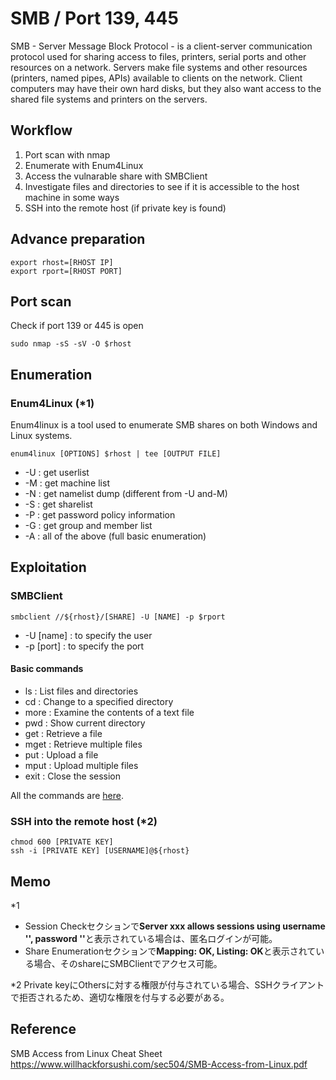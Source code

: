 # SMB / Port 139, 445
SMB - Server Message Block Protocol - is a client-server communication protocol used for sharing access to files, printers, serial ports and other resources on a network. Servers make file systems and other resources (printers, named pipes, APIs) available to clients on the network. Client computers may have their own hard disks, but they also want access to the shared file systems and printers on the servers.

## Workflow
1. Port scan with nmap
2. Enumerate with Enum4Linux
3. Access the vulnarable share with SMBClient  
4. Investigate files and directories to see if it is accessible to the host machine in some ways
5. SSH into the remote host (if private key is found)

## Advance preparation
```
export rhost=[RHOST IP]
export rport=[RHOST PORT]
```

## Port scan
Check if port 139 or 445 is open
```
sudo nmap -sS -sV -O $rhost
```

## Enumeration
### Enum4Linux (*1)
Enum4linux is a tool used to enumerate SMB shares on both Windows and Linux systems. 
```
enum4linux [OPTIONS] $rhost | tee [OUTPUT FILE]
```

- -U : get userlist
- -M : get machine list
- -N : get namelist dump (different from -U and-M)
- -S : get sharelist
- -P : get password policy information
- -G : get group and member list
- -A : all of the above (full basic enumeration)

## Exploitation
### SMBClient
```
smbclient //${rhost}/[SHARE] -U [NAME] -p $rport  
```

- -U [name] : to specify the user
- -p [port] : to specify the port

#### Basic commands
- ls : List files and directories
- cd : Change to a specified directory
- more : Examine the contents of a text file
- pwd : Show current directory
- get : Retrieve a file
- mget : Retrieve multiple files
- put : Upload a file
- mput : Upload multiple files
- exit : Close the session

All the commands are [here](http://www.samba.gr.jp/project/translation/3.6/htmldocs/manpages-3/smbclient.1.html).

### SSH into the remote host (*2)
```
chmod 600 [PRIVATE KEY]
ssh -i [PRIVATE KEY] [USERNAME]@${rhost}
```

## Memo
*1
- Session Checkセクションで<strong>Server xxx allows sessions using username '', password ''</strong>と表示されている場合は、匿名ログインが可能。
- Share Enumerationセクションで<strong>Mapping: OK, Listing: OK</strong>と表示されている場合、そのshareにSMBClientでアクセス可能。

*2 Private keyにOthersに対する権限が付与されている場合、SSHクライアントで拒否されるため、適切な権限を付与する必要がある。

## Reference

SMB Access from Linux Cheat Sheet  
https://www.willhackforsushi.com/sec504/SMB-Access-from-Linux.pdf
